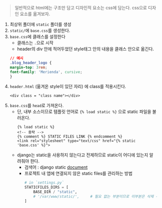 

> 일반적으로 html에는 구조만 담고 디자인적 요소는 css에 담는다. css으로 디자인 요소를 옮겨보자.

1. 최상위 폴더에 `static` 폴더를 생성
2. `static/`에 `base.css`를 생성한다.
3. `base.css`에 클래스를 설정한다
    - 클래스는 `.`으로 시작
    - header의 div 안에 적어두었던 style태그 안의 내용을 클래스 안으로 옮긴다.
    ```css
    // 예시
    .blog_header_logo {
    margin-top: 3rem;
    font-family: 'Merienda', cursive;
    }
    ```
4. `header.html` (옮겨온 style이 있던 자리) 에 class를 적용시킨다.
    ```django
    <div class = "class name"></div>
    ```
5. `base.css`를 `head`로 가져온다.
    - 단, 내부 소스이므로 템플릿 언어로 `{% load static %}` 으로 static 파일을 불러온다.
        ```django
        {% load static %}
        <!-- 중략 -->
        {% comment %} STATIC FILES LINK {% endcomment %}
        <link rel="stylesheet" type="text/css" href="{% static 'base.css' %}">
        ```
    - django는 static을 사용하지 않는다고 전제하므로 static이 어디에 있는지 알려줘야 한다.
        - 검색어 : django static [document](https://docs.djangoproject.com/en/3.2/howto/static-files/)
        - 프로젝트 내 앱에 연결되지 않은 static files를 관리하는 방법
            ```python
            # in `settings.py`
            STATICFILES_DIRS = [
                BASE_DIR / "static",
                # '/var/www/static/',     # 필요 없는 부분이므로 이부분은 삭제 -->
            ]
            ```